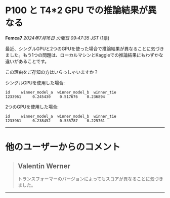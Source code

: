 # P100 と T4*2 GPU での推論結果が異なる

**Femca7** *2024年7月16日 火曜日 09:47:35 JST* (1票)

最近、シングルGPUと2つのGPUを使った場合で推論結果が異なることに気づきました。もう1つの問題は、ローカルマシンとKaggleでの推論結果にもわずかな違いがあることです。

この理由をご存知の方はいらっしゃいますか？

シングルGPUを使用した場合:
```
id     winner_model_a  winner_model_b  winner_tie 
1233961     0.245430    0.517676    0.236894
```

2つのGPUを使用した場合:
```
id     winner_model_a  winner_model_b  winner_tie 
1233961     0.238452    0.535787    0.225761
```

---
# 他のユーザーからのコメント

> ## Valentin Werner
> 
> トランスフォーマーのバージョンによってもスコアが異なることに気づきました。
> 
> 
> 
--- 

